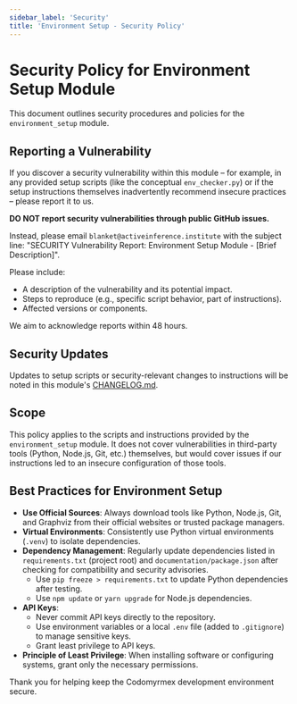 ```yaml
---
sidebar_label: 'Security'
title: 'Environment Setup - Security Policy'
---
```


# Security Policy for Environment Setup Module

This document outlines security procedures and policies for the `environment_setup` module.

## Reporting a Vulnerability

If you discover a security vulnerability within this module – for example, in any provided setup scripts (like the conceptual `env_checker.py`) or if the setup instructions themselves inadvertently recommend insecure practices – please report it to us.

**DO NOT report security vulnerabilities through public GitHub issues.**

Instead, please email `blanket@activeinference.institute` with the subject line: "SECURITY Vulnerability Report: Environment Setup Module - [Brief Description]".

Please include:
- A description of the vulnerability and its potential impact.
- Steps to reproduce (e.g., specific script behavior, part of instructions).
- Affected versions or components.

We aim to acknowledge reports within 48 hours.

## Security Updates

Updates to setup scripts or security-relevant changes to instructions will be noted in this module's [CHANGELOG.md](./changelog.md).

## Scope

This policy applies to the scripts and instructions provided by the `environment_setup` module. It does not cover vulnerabilities in third-party tools (Python, Node.js, Git, etc.) themselves, but would cover issues if our instructions led to an insecure configuration of those tools.

## Best Practices for Environment Setup

- **Use Official Sources**: Always download tools like Python, Node.js, Git, and Graphviz from their official websites or trusted package managers.
- **Virtual Environments**: Consistently use Python virtual environments (`.venv`) to isolate dependencies.
- **Dependency Management**: Regularly update dependencies listed in `requirements.txt` (project root) and `documentation/package.json` after checking for compatibility and security advisories.
    - Use `pip freeze > requirements.txt` to update Python dependencies after testing.
    - Use `npm update` or `yarn upgrade` for Node.js dependencies.
- **API Keys**: 
    - Never commit API keys directly to the repository.
    - Use environment variables or a local `.env` file (added to `.gitignore`) to manage sensitive keys.
    - Grant least privilege to API keys.
- **Principle of Least Privilege**: When installing software or configuring systems, grant only the necessary permissions.

Thank you for helping keep the Codomyrmex development environment secure. 
